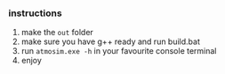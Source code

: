 ### instructions

1. make the `out` folder
2. make sure you have g++ ready and run build.bat
2. run `atmosim.exe -h` in your favourite console terminal
3. enjoy
